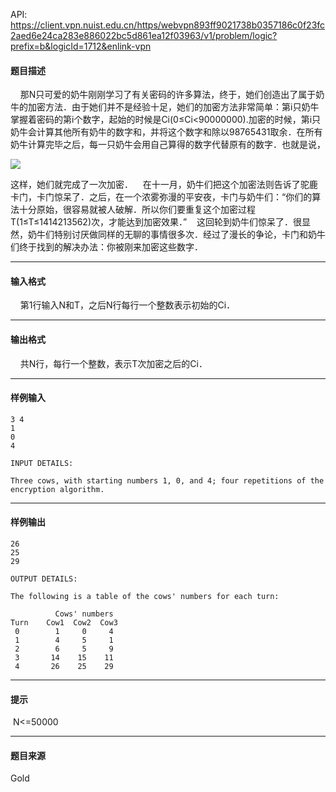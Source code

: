API: https://client.vpn.nuist.edu.cn/https/webvpn893ff9021738b0357186c0f23fc2aed6e24ca283e886022bc5d861ea12f03963/v1/problem/logic?prefix=b&logicId=1712&enlink-vpn

#### 题目描述

    那N只可爱的奶牛刚刚学习了有关密码的许多算法，终于，她们创造出了属于奶牛的加密方法．由于她们并不是经验十足，她们的加密方法非常简单：第i只奶牛掌握着密码的第i个数字，起始的时候是Ci(0≤Ci<90000000).加密的时候，第i只奶牛会计算其他所有奶牛的数字和，并将这个数字和除以98765431取余．在所有奶牛计算完毕之后，每一只奶牛会用自己算得的数字代替原有的数字．也就是说，

![](../file/1712_0.jpg)

这样，她们就完成了一次加密．    在十一月，奶牛们把这个加密法则告诉了驼鹿卡门，卡门惊呆了．之后，在一个浓雾弥漫的平安夜，卡门与奶牛们：“你们的算法十分原始，很容易就被人破解．所以你们要重复这个加密过程T(1≤T≤1414213562)次，才能达到加密效果．”    这回轮到奶牛们惊呆了．很显然，奶牛们特别讨厌做同样的无聊的事情很多次．经过了漫长的争论，卡门和奶牛们终于找到的解决办法：你被刚来加密这些数字．

---

#### 输入格式

    第1行输入N和T，之后N行每行一个整数表示初始的Ci．

---

#### 输出格式

    共N行，每行一个整数，表示T次加密之后的Ci．

---

#### 样例输入
```
3 4
1
0
4

INPUT DETAILS:

Three cows, with starting numbers 1, 0, and 4; four repetitions of the
encryption algorithm.

```

---

#### 样例输出
```
26
25
29

OUTPUT DETAILS:

The following is a table of the cows' numbers for each turn:

          Cows' numbers
Turn    Cow1  Cow2  Cow3
 0        1     0     4
 1        4     5     1
 2        6     5     9
 3       14    15    11
 4       26    25    29

```

---

#### 提示

 N<=50000

---

#### 题目来源

Gold